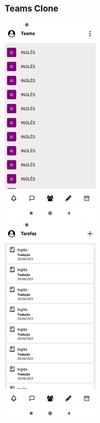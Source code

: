# Teams Clone

<img src="./demo/Equipes.jpg" width="300">

<img src="./demo/Tarefas.jpg" width="300">
